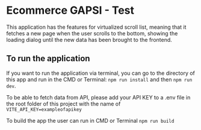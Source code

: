 # Ecommerce GAPSI - Test

This application has the features for virtualized scroll list, meaning that it fetches a new page when the user scrolls to the bottom, showing the loading dialog until the new data has been brought to the frontend.

## To run the application

If you want to run the application via terminal, you can go to the directory of this app and run in the CMD or Terminal: `npm run install` and then `npm run dev`.


To be able to fetch data from API, please add your API KEY to a .env file in the root folder of this project with the name of
`VITE_API_KEY=exampleofapikey`

To build the app the user can run in CMD or Terminal `npm run build`
